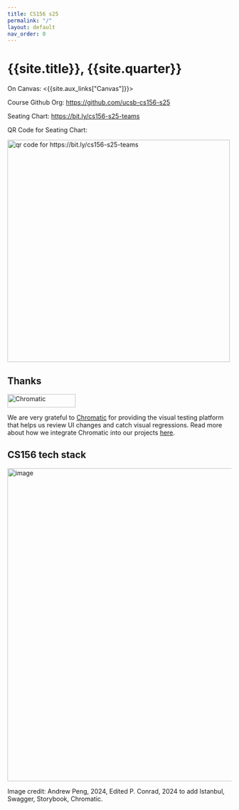 ```yaml
---
title: CS156 s25
permalink: "/"
layout: default
nav_order: 0
---
```


# {{site.title}}, {{site.quarter}}

On Canvas: <{{site.aux_links["Canvas"]}}>

Course Github Org: <https://github.com/ucsb-cs156-s25>

Seating Chart: <https://bit.ly/cs156-s25-teams>

QR Code for Seating Chart: 


<img alt="qr code for https://bit.ly/cs156-s25-teams" src="https://github.com/user-attachments/assets/9725e7a7-4dfb-473d-b7fd-b8204bf7d7de" width="500">

<!-- Legacy Code Project: <https://ucsb-cs156.github.io/s25/lab/project.html> -->

## Thanks

<a href="https://www.chromatic.com/"><img src="https://user-images.githubusercontent.com/321738/84662277-e3db4f80-af1b-11ea-88f5-91d67a5e59f6.png" width="153" height="30" alt="Chromatic" /></a>

We are very grateful to [Chromatic](https://www.chromatic.com/) for providing the visual testing platform that helps us review UI changes and catch visual regressions.  Read more about how we integrate Chromatic into our projects [here](https://ucsb-cs156.github.io/topics/chromatic/#what-is-chromatic).

## CS156 tech stack

<img width="704" alt="image" src="https://github.com/user-attachments/assets/85b51c71-eafd-40f8-a745-e71d7fe95316">

Image credit: Andrew Peng, 2024, Edited P. Conrad, 2024 to add Istanbul, Swagger, Storybook, Chromatic.
